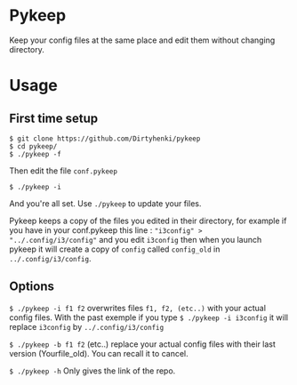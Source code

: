 # Pykeep

Keep your config files at the same place and edit them without changing directory.

# Usage

## First time setup

```
$ git clone https://github.com/Dirtyhenki/pykeep
$ cd pykeep/
$ ./pykeep -f 
```

Then edit the file `conf.pykeep`

```
$ ./pykeep -i
```
And you're all set. Use `./pykeep` to update your files. 

Pykeep keeps a copy of the files you edited in their directory, for example if you have in your conf.pykeep this line : `"i3config" > "../.config/i3/config"` and you edit `i3config` then when you launch pykeep it will create a copy of `config` called `config_old` in `../.config/i3/config`. 

## Options

`$ ./pykeep -i f1 f2` overwrites files `f1, f2, (etc..)` with your actual config files. With the past exemple if you type `$ ./pykeep -i i3config` it will replace `i3config` by `../.config/i3/config`

`$ ./pykeep -b f1 f2` (etc..) replace your actual config files with their last version (Yourfile_old). You can recall it to cancel.

`$ ./pykeep -h` Only gives the link of the repo. 

